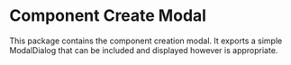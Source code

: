 # Component Create Modal

This package contains the component creation modal.
It exports a simple ModalDialog that can be included and displayed however is appropriate.
